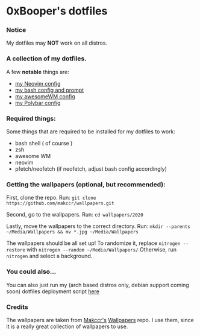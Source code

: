 # 0xBooper's dotfiles

### Notice
My dotfiles may **NOT** work on all distros.

### A collection of my dotfiles.

A few **notable** things are:

- [my Neovim config](https://github.com/0xBooper/dotfiles/tree/main/.config/nvim)
- [my bash config and prompt](https://github.com/0xBooper/dotfiles/tree/main/.config/bash)
- [my awesomeWM config](https://github.com/0xBooper/dotfiles/tree/main/.config/awesome)
- [my Polybar config](https://github.com/0xBooper/dotfiles/tree/main/.config/polybar)

### Required things:

Some things that are required to be installed for my dotfiles to work:

- bash shell ( of course )
- zsh
- awesome WM
- neovim
- pfetch/neofetch (if neofetch, adjust bash config accordingly)

### Getting the wallpapers (optional, but recommended):
First, clone the repo. Run:
`git clone https://github.com/makccr/wallpapers.git`

Second, go to the wallpapers. Run:
`cd wallpapers/2020`

Lastly, move the wallpapers to the correct directory. Run:
`mkdir --parents ~/Media/Wallpapers && mv *.jpg ~/Media/Wallpapers`

The wallpapers should be all set up!
To randomize it, replace `nitrogen --restore` with `nitrogen --random ~/Media/Wallpapers/`
Otherwise, run `nitrogen` and select a background. 

### You could also...
You can also just run my (arch based distros only, debian support coming soon) dotfiles deployment script [here](https://github.com/0xBooper/dotfiles-deploy)

### Credits
The wallpapers are taken from [Makccr's](https://github.com/makccr) [Wallpapers](https://github.com/makccr/wallpapers) repo.
I use them, since it is a really great collection of wallpapers to use.
